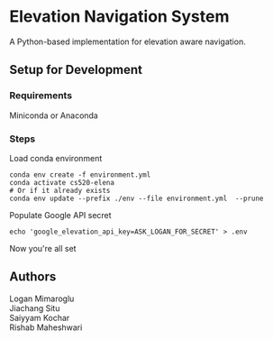# Elevation Navigation System

A Python-based implementation for elevation aware navigation.

## Setup for Development

### Requirements

Miniconda or Anaconda

### Steps

Load conda environment
```shell
conda env create -f environment.yml
conda activate cs520-elena
# Or if it already exists
conda env update --prefix ./env --file environment.yml  --prune
```

Populate Google API secret
```shell
echo 'google_elevation_api_key=ASK_LOGAN_FOR_SECRET' > .env
```

Now you're all set

## Authors

Logan Mimaroglu  
Jiachang Situ  
Saiyyam Kochar  
Rishab Maheshwari
